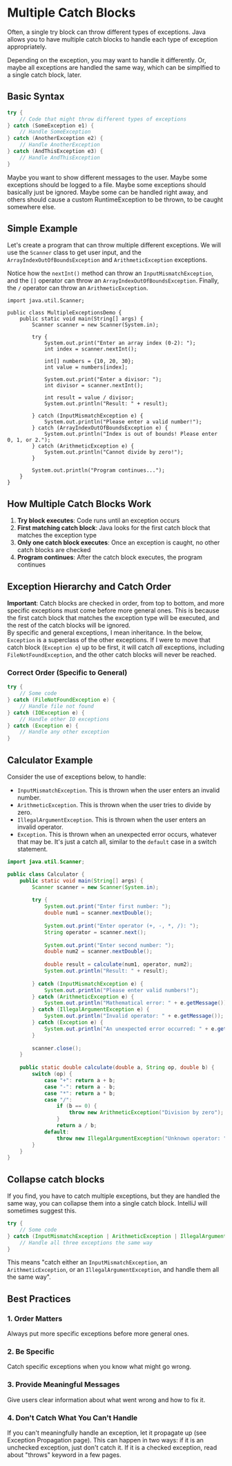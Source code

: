 # Multiple Catch Blocks

Often, a single try block can throw different types of exceptions. Java allows you to have multiple catch blocks to handle each type of exception appropriately.

Depending on the exception, you may want to handle it differently. Or, maybe all exceptions are handled the same way, which can be simplfied to a single catch block, later.

## Basic Syntax

```java
try {
    // Code that might throw different types of exceptions
} catch (SomeException e1) {
    // Handle SomeException
} catch (AnotherException e2) {
    // Handle AnotherException
} catch (AndThisException e3) {
    // Handle AndThisException
}
```

Maybe you want to show different messages to the user. Maybe some exceptions should be logged to a file. Maybe some exceptions should basically just be ignored. Maybe some can be handled right away, and others should cause a custom RuntimeException to be thrown, to be caught somewhere else.

## Simple Example

Let's create a program that can throw multiple different exceptions. We will use the `Scanner` class to get user input, and the `ArrayIndexOutOfBoundsException` and `ArithmeticException` exceptions.

Notice how the `nextInt()` method can throw an `InputMismatchException`, and the `[]` operator can throw an `ArrayIndexOutOfBoundsException`. Finally, the `/` operator can throw an `ArithmeticException`.

```java{9,12,15,17}
import java.util.Scanner;

public class MultipleExceptionsDemo {
    public static void main(String[] args) {
        Scanner scanner = new Scanner(System.in);
        
        try {
            System.out.print("Enter an array index (0-2): ");
            int index = scanner.nextInt();
            
            int[] numbers = {10, 20, 30};
            int value = numbers[index];
            
            System.out.print("Enter a divisor: ");
            int divisor = scanner.nextInt();
            
            int result = value / divisor;
            System.out.println("Result: " + result);
            
        } catch (InputMismatchException e) {
            System.out.println("Please enter a valid number!");
        } catch (ArrayIndexOutOfBoundsException e) {
            System.out.println("Index is out of bounds! Please enter 0, 1, or 2.");
        } catch (ArithmeticException e) {
            System.out.println("Cannot divide by zero!");
        }
        
        System.out.println("Program continues...");
    }
}
```

## How Multiple Catch Blocks Work

1. **Try block executes**: Code runs until an exception occurs
2. **First matching catch block**: Java looks for the first catch block that matches the exception type
3. **Only one catch block executes**: Once an exception is caught, no other catch blocks are checked
4. **Program continues**: After the catch block executes, the program continues

## Exception Hierarchy and Catch Order

**Important**: Catch blocks are checked in order, from top to bottom, and more specific exceptions must come before more general ones. This is because the first catch block that matches the exception type will be executed, and the rest of the catch blocks will be ignored.\
By specific and general exceptions, I mean inheritance. In the below, `Exception` is a superclass of the other exceptions. If I were to move that catch block (`Exception e`) up to be first, it will catch _all_ exceptions, including `FileNotFoundException`, and the other catch blocks will never be reached.

### Correct Order (Specific to General)
```java
try {
    // Some code
} catch (FileNotFoundException e) {
    // Handle file not found
} catch (IOException e) {
    // Handle other IO exceptions
} catch (Exception e) {
    // Handle any other exception
}
```


## Calculator Example

Consider the use of exceptions below, to handle:
- `InputMismatchException`. This is thrown when the user enters an invalid number.
- `ArithmeticException`. This is thrown when the user tries to divide by zero.
- `IllegalArgumentException`. This is thrown when the user enters an invalid operator.
- `Exception`. This is thrown when an unexpected error occurs, whatever that may be. It's just a catch all, similar to the `default` case in a switch statement.

```java
import java.util.Scanner;

public class Calculator {
    public static void main(String[] args) {
        Scanner scanner = new Scanner(System.in);
        
        try {
            System.out.print("Enter first number: ");
            double num1 = scanner.nextDouble();
            
            System.out.print("Enter operator (+, -, *, /): ");
            String operator = scanner.next();
            
            System.out.print("Enter second number: ");
            double num2 = scanner.nextDouble();
            
            double result = calculate(num1, operator, num2);
            System.out.println("Result: " + result);
            
        } catch (InputMismatchException e) {
            System.out.println("Please enter valid numbers!");
        } catch (ArithmeticException e) {
            System.out.println("Mathematical error: " + e.getMessage());
        } catch (IllegalArgumentException e) {
            System.out.println("Invalid operator: " + e.getMessage());
        } catch (Exception e) {
            System.out.println("An unexpected error occurred: " + e.getMessage());
        }
        
        scanner.close();
    }
    
    public static double calculate(double a, String op, double b) {
        switch (op) {
            case "+": return a + b;
            case "-": return a - b;
            case "*": return a * b;
            case "/": 
                if (b == 0) {
                    throw new ArithmeticException("Division by zero");
                }
                return a / b;
            default:
                throw new IllegalArgumentException("Unknown operator: " + op);
        }
    }
}
```

## Collapse catch blocks

If you find, you have to catch multiple exceptions, but they are handled the same way, you can collapse them into a single catch block. IntelliJ will sometimes suggest this.

```java
try {
    // Some code
} catch (InputMismatchException | ArithmeticException | IllegalArgumentException e) {
    // Handle all three exceptions the same way
}
```

This means "catch either an `InputMismatchException`, an `ArithmeticException`, or an `IllegalArgumentException`, and handle them all the same way".


## Best Practices

### 1. **Order Matters**
Always put more specific exceptions before more general ones.

### 2. **Be Specific**
Catch specific exceptions when you know what might go wrong.

### 3. **Provide Meaningful Messages**
Give users clear information about what went wrong and how to fix it.

### 4. **Don't Catch What You Can't Handle**
If you can't meaningfully handle an exception, let it propagate up (see Exception Propagation page). This can happen in two ways: if it is an unchecked exception, just don't catch it. If it is a checked exception, read about "throws" keyword in a few pages.
